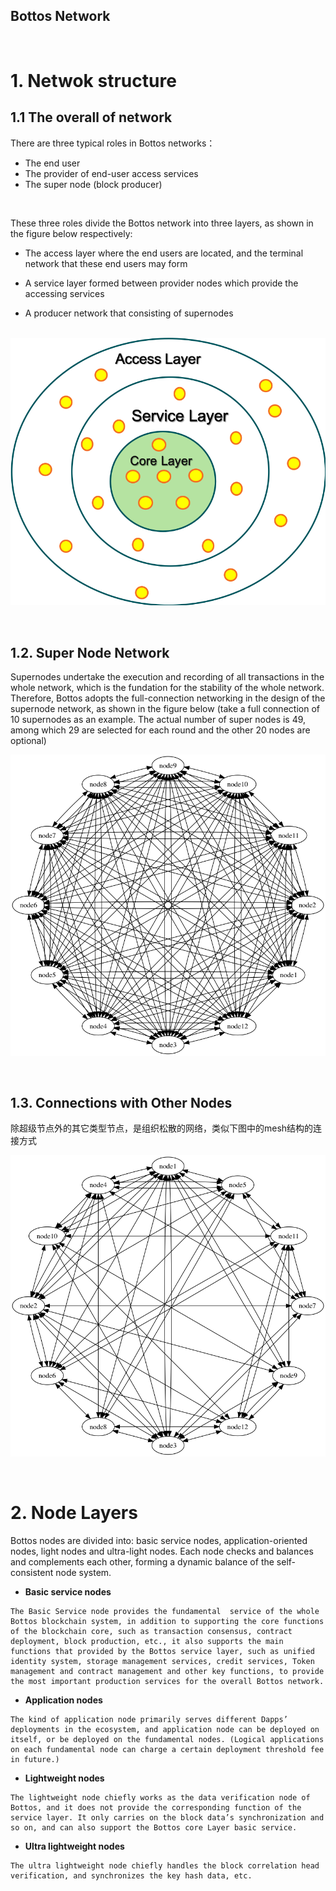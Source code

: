 Bottos Network
--------
&nbsp;
&nbsp;
&nbsp;


# 1. Netwok structure

## 1.1 The overall of network

There are three typical roles in Bottos networks：
- The end user
- The provider of end-user access services
- The super node (block producer)

&nbsp;

These three roles divide the Bottos network into three layers, as shown in the figure below respectively:

- The access layer where the end users are located, and the terminal network that these end users may form

- A service layer formed between provider nodes which provide the accessing services

- A producer network that consisting of supernodes

&nbsp;
&nbsp;
![](../common/net_hierarchy.png)


&nbsp;
&nbsp;
## 1.2. Super Node Network

Supernodes undertake the execution and recording of all transactions in the whole network, which is the fundation for the stability of the whole network. Therefore, Bottos adopts the full-connection networking in the design of the supernode network, as shown in the figure below (take a full connection of 10 supernodes as an example. The actual number of super nodes is 49, among which 29 are selected for each round and the other 20 nodes are optional)

![](../common/fullmesh.png)

&nbsp;
&nbsp;

## 1.3. Connections with Other Nodes

除超级节点外的其它类型节点，是组织松散的网络，类似下图中的mesh结构的连接方式

![](../common/mesh.png)


&nbsp;
&nbsp;

# 2. Node Layers

Bottos nodes are divided into: basic service nodes, application-oriented nodes, light nodes and ultra-light nodes. Each node checks and balances and complements each other, forming a dynamic balance of the self-consistent node system.

-  **Basic service nodes**

```
The Basic Service node provides the fundamental  service of the whole Bottos blockchain system, in addition to supporting the core functions of the blockchain core, such as transaction consensus, contract deployment, block production, etc., it also supports the main functions that provided by the Bottos service layer, such as unified identity system, storage management services, credit services, Token management and contract management and other key functions, to provide the most important production services for the overall Bottos network.
```

-  **Application nodes**
```
The kind of application node primarily serves different Dapps’ deployments in the ecosystem, and application node can be deployed on itself, or be deployed on the fundamental nodes. (Logical applications on each fundamental node can charge a certain deployment threshold fee in future.)
```

-  **Lightweight nodes**
```
The lightweight node chiefly works as the data verification node of Bottos, and it does not provide the corresponding function of the service layer. It only carries on the block data’s synchronization and so on, and can also support the Bottos core Layer basic service.
```


-  **Ultra lightweight nodes**
```
The ultra lightweight node chiefly handles the block correlation head verification, and synchronizes the key hash data, etc.
```